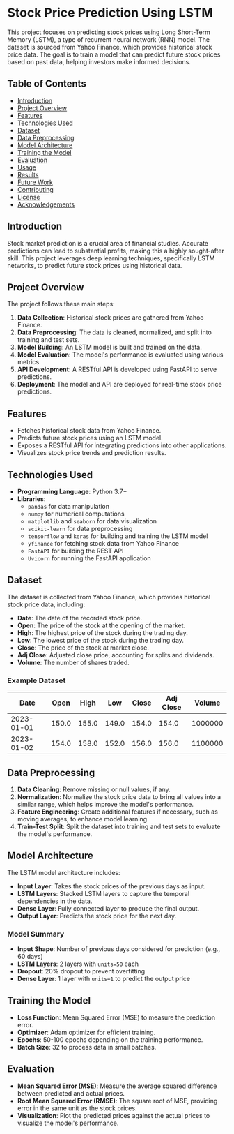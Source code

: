# Stock Price Prediction Using LSTM

This project focuses on predicting stock prices using Long Short-Term Memory (LSTM), a type of recurrent neural network (RNN) model. The dataset is sourced from Yahoo Finance, which provides historical stock price data. The goal is to train a model that can predict future stock prices based on past data, helping investors make informed decisions.

## Table of Contents

- [Introduction](#introduction)
- [Project Overview](#project-overview)
- [Features](#features)
- [Technologies Used](#technologies-used)
- [Dataset](#dataset)
- [Data Preprocessing](#data-preprocessing)
- [Model Architecture](#model-architecture)
- [Training the Model](#training-the-model)
- [Evaluation](#evaluation)
- [Usage](#usage)
- [Results](#results)
- [Future Work](#future-work)
- [Contributing](#contributing)
- [License](#license)
- [Acknowledgements](#acknowledgements)

## Introduction

Stock market prediction is a crucial area of financial studies. Accurate predictions can lead to substantial profits, making this a highly sought-after skill. This project leverages deep learning techniques, specifically LSTM networks, to predict future stock prices using historical data.

## Project Overview

The project follows these main steps:

1. **Data Collection**: Historical stock prices are gathered from Yahoo Finance.
2. **Data Preprocessing**: The data is cleaned, normalized, and split into training and test sets.
3. **Model Building**: An LSTM model is built and trained on the data.
4. **Model Evaluation**: The model's performance is evaluated using various metrics.
5. **API Development**: A RESTful API is developed using FastAPI to serve predictions.
6. **Deployment**: The model and API are deployed for real-time stock price predictions.

## Features

- Fetches historical stock data from Yahoo Finance.
- Predicts future stock prices using an LSTM model.
- Exposes a RESTful API for integrating predictions into other applications.
- Visualizes stock price trends and prediction results.

## Technologies Used

- **Programming Language**: Python 3.7+
- **Libraries**: 
  - `pandas` for data manipulation
  - `numpy` for numerical computations
  - `matplotlib` and `seaborn` for data visualization
  - `scikit-learn` for data preprocessing
  - `tensorflow` and `keras` for building and training the LSTM model
  - `yfinance` for fetching stock data from Yahoo Finance
  - `FastAPI` for building the REST API
  - `Uvicorn` for running the FastAPI application

## Dataset

The dataset is collected from Yahoo Finance, which provides historical stock price data, including:

- **Date**: The date of the recorded stock price.
- **Open**: The price of the stock at the opening of the market.
- **High**: The highest price of the stock during the trading day.
- **Low**: The lowest price of the stock during the trading day.
- **Close**: The price of the stock at market close.
- **Adj Close**: Adjusted close price, accounting for splits and dividends.
- **Volume**: The number of shares traded.

### Example Dataset

| Date       | Open  | High  | Low   | Close | Adj Close | Volume   |
|------------|-------|-------|-------|-------|-----------|----------|
| 2023-01-01 | 150.0 | 155.0 | 149.0 | 154.0 | 154.0     | 1000000  |
| 2023-01-02 | 154.0 | 158.0 | 152.0 | 156.0 | 156.0     | 1100000  |

## Data Preprocessing

1. **Data Cleaning**: Remove missing or null values, if any.
2. **Normalization**: Normalize the stock price data to bring all values into a similar range, which helps improve the model's performance.
3. **Feature Engineering**: Create additional features if necessary, such as moving averages, to enhance model learning.
4. **Train-Test Split**: Split the dataset into training and test sets to evaluate the model's performance.

## Model Architecture

The LSTM model architecture includes:

- **Input Layer**: Takes the stock prices of the previous days as input.
- **LSTM Layers**: Stacked LSTM layers to capture the temporal dependencies in the data.
- **Dense Layer**: Fully connected layer to produce the final output.
- **Output Layer**: Predicts the stock price for the next day.

### Model Summary

- **Input Shape**: Number of previous days considered for prediction (e.g., 60 days)
- **LSTM Layers**: 2 layers with `units=50` each
- **Dropout**: 20% dropout to prevent overfitting
- **Dense Layer**: 1 layer with `units=1` to predict the output price

## Training the Model

- **Loss Function**: Mean Squared Error (MSE) to measure the prediction error.
- **Optimizer**: Adam optimizer for efficient training.
- **Epochs**: 50-100 epochs depending on the training performance.
- **Batch Size**: 32 to process data in small batches.

## Evaluation

- **Mean Squared Error (MSE)**: Measure the average squared difference between predicted and actual prices.
- **Root Mean Squared Error (RMSE)**: The square root of MSE, providing error in the same unit as the stock prices.
- **Visualization**: Plot the predicted prices against the actual prices to visualize the model's performance.




